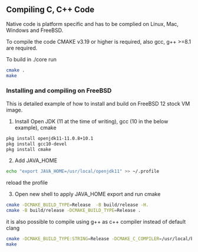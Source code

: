 ## Compiling C, C++ Code

Native code is platform specific and has to be complied on Linux, Mac, Windows and FreeBSD.

To compile the code CMAKE v3.19 or higher is required, also gcc, g++ >=8.1 are required.

To build in ./core run

```bash
cmake .
make
```

### Installing and compiling on FreeBSD

This is detailed example of how to install and build on FreeBSD 12 stock VM image.

1. Install Open JDK (11 at the time of writing), gcc (10 in the below example), cmake

```bash
pkg install openjdk11-11.0.8+10.1
pkg install gcc10-devel
pkg install cmake
```

2. Add JAVA_HOME

```bash
echo "export JAVA_HOME=/usr/local/openjdk11" >> ~/.profile
```

reload the profile 

3. Open new shell to apply JAVA_HOME export and run cmake 

```bash
cmake -DCMAKE_BUILD_TYPE=Release  -B build/release -H.
cmake -B build/release -DCMAKE_BUILD_TYPE=Release .
```

it is also possible to compile using g++ as c++ compiler instead of default clang 

```bash
cmake -DCMAKE_BUILD_TYPE:STRING=Release -DCMAKE_C_COMPILER=/usr/local/bin/gcc10 -DCMAKE_CXX_COMPILER=/usr/local/bin/g++10 .
make
```
